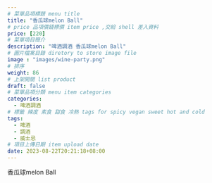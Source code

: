```yaml
---
# 菜單品項標題 menu title 
title: "香瓜球melon Ball"
# price 品項價錢標價 item price ,交給 shell 差入資料
price: [220] 
# 菜單項目簡介 
description: "啤酒調酒 香瓜球melon Ball"
# 圖片檔案目錄 diretory to store image file
image : "images/wine-party.png"
# 排序
weight: 86 
# 上架開關 list product 
draft: false
# 菜單品項分類 menu item categories 
categories:
  - 啤酒調酒 
# 標籤 辣度 素食 甜食 冷熱 tags for spicy vegan sweet hot and cold 
tags:
  - 啤酒
  - 調酒 
  - 威士忌
# 項目上傳日期 item upload date 
date: 2023-08-22T20:21:18+08:00
---
```


 香瓜球melon Ball
